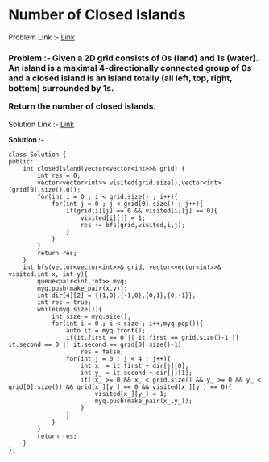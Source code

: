 # Number of Closed Islands

Problem Link :- [Link](https://leetcode.com/problems/number-of-closed-islands/description/)

<h3>
Problem :- Given a 2D grid consists of 0s (land) and 1s (water).  An island is a maximal 4-directionally connected group of 0s and a closed island is an island totally (all left, top, right, bottom) surrounded by 1s.

Return the number of closed islands.
</h3>

Solution Link :- [Link](https://leetcode.com/problems/number-of-closed-islands/submissions/882704700/)

**Solution :-**
```
class Solution {
public:
    int closedIsland(vector<vector<int>>& grid) {
        int res = 0;
        vector<vector<int>> visited(grid.size(),vector<int>(grid[0].size(),0));
        for(int i = 0 ; i < grid.size() ; i++){
            for(int j = 0 ; j < grid[0].size() ; j++){
                if(grid[i][j] == 0 && visited[i][j] == 0){
                    visited[i][j] = 1;
                    res += bfs(grid,visited,i,j);
                }
            }
        }
        return res;
    }
    int bfs(vector<vector<int>>& grid, vector<vector<int>>& visited,int x, int y){
        queue<pair<int,int>> myq;
        myq.push(make_pair(x,y));
        int dir[4][2] = {{1,0},{-1,0},{0,1},{0,-1}};
        int res = true;
        while(myq.size()){
            int size = myq.size();
            for(int i = 0 ; i < size ; i++,myq.pop()){
                auto it = myq.front();
                if(it.first == 0 || it.first == grid.size()-1 || it.second == 0 || it.second == grid[0].size()-1)
                    res = false;
                for(int j = 0 ; j < 4 ; j++){
                    int x_ = it.first + dir[j][0];
                    int y_ = it.second + dir[j][1];
                    if((x_ >= 0 && x_ < grid.size() && y_ >= 0 && y_ < grid[0].size()) && grid[x_][y_] == 0 && visited[x_][y_] == 0){
                        visited[x_][y_] = 1;
                        myq.push(make_pair(x_,y_));
                    }
                }
            }
        }
        return res;
    }
};
```
